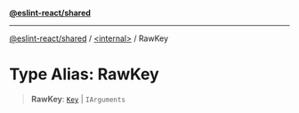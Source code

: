 [**@eslint-react/shared**](../../README.md)

***

[@eslint-react/shared](../../README.md) / [\<internal\>](../README.md) / RawKey

# Type Alias: RawKey

> **RawKey**: [`Key`](Key.md) \| `IArguments`
